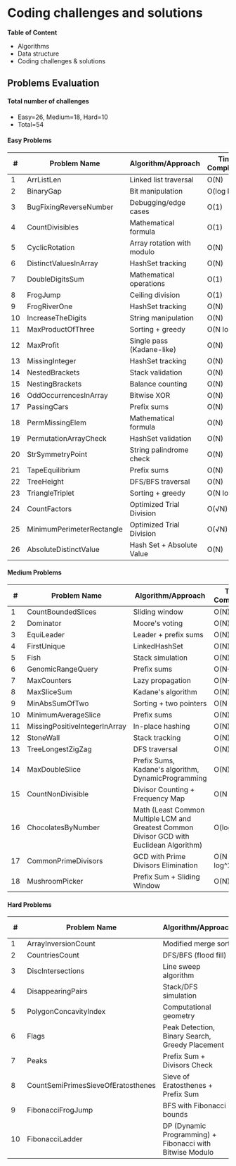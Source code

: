 Coding challenges and solutions
=====================================

__Table of Content__
- Algorithms 
- Data structure
- Coding challenges & solutions 

## Problems Evaluation

#### Total number of challenges
- Easy=26, Medium=18, Hard=10
- Total=54

#### Easy Problems

| # | Problem Name | Algorithm/Approach | Time Complexity | Space Complexity |
|---|-------------|--------------------|-----------------|------------------|
| 1 | ArrListLen | Linked list traversal | O(N) | O(1) |
| 2 | BinaryGap | Bit manipulation | O(log N) | O(1) |
| 3 | BugFixingReverseNumber | Debugging/edge cases | O(1) | O(1) |
| 4 | CountDivisibles | Mathematical formula | O(1) | O(1) |
| 5 | CyclicRotation | Array rotation with modulo | O(N) | O(N) |
| 6 | DistinctValuesInArray | HashSet tracking | O(N) | O(N) |
| 7 | DoubleDigitsSum | Mathematical operations | O(1) | O(1) |
| 8 | FrogJump | Ceiling division | O(1) | O(1) |
| 9 | FrogRiverOne | HashSet tracking | O(N) | O(N) |
| 10 | IncreaseTheDigits | String manipulation | O(N) | O(N) |
| 11 | MaxProductOfThree | Sorting + greedy | O(N log N) | O(1) |
| 12 | MaxProfit | Single pass (Kadane-like) | O(N) | O(1) |
| 13 | MissingInteger | HashSet tracking | O(N) | O(N) |
| 14 | NestedBrackets | Stack validation | O(N) | O(N) |
| 15 | NestingBrackets | Balance counting | O(N) | O(1) |
| 16 | OddOccurrencesInArray | Bitwise XOR | O(N) | O(1) |
| 17 | PassingCars | Prefix sums | O(N) | O(1) |
| 18 | PermMissingElem | Mathematical formula | O(N) | O(1) |
| 19 | PermutationArrayCheck | HashSet validation | O(N) | O(N) |
| 20 | StrSymmetryPoint | String palindrome check | O(N) | O(1) |
| 21 | TapeEquilibrium | Prefix sums | O(N) | O(1) |
| 22 | TreeHeight | DFS/BFS traversal | O(N) | O(N) |
| 23 | TriangleTriplet | Sorting + greedy | O(N log N) | O(1) |
| 24 | CountFactors | Optimized Trial Division | O(√N) | O(1) |
| 25 | MinimumPerimeterRectangle | Optimized Trial Division | O(√N) | O(1) |
| 26 | AbsoluteDistinctValue | Hash Set + Absolute Value | O(N) | O(N) |


#### Medium Problems

| # | Problem Name | Algorithm/Approach | Time Complexity | Space Complexity |
|---|-------------|--------------------|-----------------|------------------|
| 1 | CountBoundedSlices | Sliding window | O(N) | O(1) |
| 2 | Dominator | Moore's voting | O(N) | O(1) |
| 3 | EquiLeader | Leader + prefix sums | O(N) | O(N) |
| 4 | FirstUnique | LinkedHashSet | O(N) | O(N) |
| 5 | Fish | Stack simulation | O(N) | O(N) |
| 6 | GenomicRangeQuery | Prefix sums | O(N+M) | O(N) |
| 7 | MaxCounters | Lazy propagation | O(N+M) | O(N) |
| 8 | MaxSliceSum | Kadane's algorithm | O(N) | O(1) |
| 9 | MinAbsSumOfTwo | Sorting + two pointers | O(N log N) | O(1) |
| 10 | MinimumAverageSlice | Prefix sums | O(N) | O(1) |
| 11 | MissingPositiveIntegerInArray | In-place hashing | O(N) | O(1) |
| 12 | StoneWall | Stack tracking | O(N) | O(N) |
| 13 | TreeLongestZigZag | DFS traversal | O(N) | O(N) |
| 14 | MaxDoubleSlice | Prefix Sums, Kadane's algorithm, DynamicProgramming | O(N) | O(N) |
| 15 | CountNonDivisible | Divisor Counting + Frequency Map | O(N log N) | O(N + max(A)) |
| 16 | ChocolatesByNumber | Math (Least Common Multiple LCM and Greatest Common Divisor GCD with Euclidean Algorithm) | O(log N) | O(1) |
| 17 | CommonPrimeDivisors | GCD with Prime Divisors Elimination | O(N * log^2(M)) | O(1) |
| 18 | MushroomPicker | Prefix Sum + Sliding Window | O(N) | O(N) |


#### Hard Problems

| # | Problem Name | Algorithm/Approach | Time Complexity | Space Complexity |
|---|-------------|--------------------|-----------------|------------------|
| 1 | ArrayInversionCount | Modified merge sort | O(N log N) | O(N) |
| 2 | CountriesCount | DFS/BFS (flood fill) | O(N*M) | O(N*M) |
| 3 | DiscIntersections | Line sweep algorithm | O(N log N) | O(N) |
| 4 | DisappearingPairs | Stack/DFS simulation | O(N) | O(N) |
| 5 | PolygonConcavityIndex | Computational geometry | O(N) | O(1) |
| 6 | Flags | Peak Detection, Binary Search, Greedy Placement | O(N) | O(N) |
| 7 | Peaks | Prefix Sum + Divisors Check | O(N * √N) | O(N) |
| 8 | CountSemiPrimesSieveOfEratosthenes | Sieve of Eratosthenes + Prefix Sum | O(N log log N + M) | O(N) |
| 9 | FibonacciFrogJump | BFS with Fibonacci bounds | O(N * sqrt(N)) | O(N) |
| 10 | FibonacciLadder | DP (Dynamic Programming) + Fibonacci with Bitwise Modulo | O(L + N) | O(N) |

